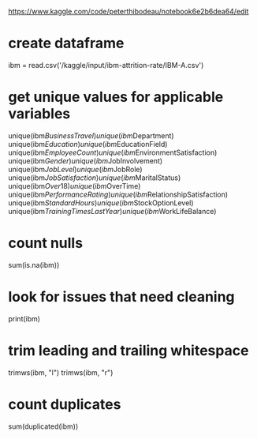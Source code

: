 https://www.kaggle.com/code/peterthibodeau/notebook6e2b6dea64/edit

# create dataframe
ibm = read.csv('/kaggle/input/ibm-attrition-rate/IBM-A.csv')

# get unique values for applicable variables
unique(ibm$BusinessTravel)
unique(ibm$Department)
unique(ibm$Education)
unique(ibm$EducationField)
unique(ibm$EmployeeCount)
unique(ibm$EnvironmentSatisfaction)
unique(ibm$Gender) 
unique(ibm$JobInvolvement)
unique(ibm$JobLevel) 
unique(ibm$JobRole) 
unique(ibm$JobSatisfaction) 
unique(ibm$MaritalStatus) 
unique(ibm$Over18) 
unique(ibm$OverTime)
unique(ibm$PerformanceRating)
unique(ibm$RelationshipSatisfaction) 
unique(ibm$StandardHours) 
unique(ibm$StockOptionLevel)
unique(ibm$TrainingTimesLastYear)
unique(ibm$WorkLifeBalance)

# count nulls
sum(is.na(ibm))

# look for issues that need cleaning
print(ibm)


# trim leading and trailing whitespace
trimws(ibm, "l")
trimws(ibm, "r")

# count duplicates
sum(duplicated(ibm))
